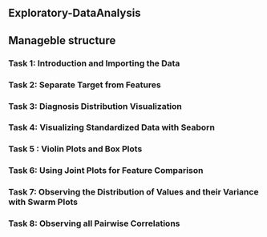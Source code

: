 ## Exploratory-DataAnalysis
## Manageble structure
### Task 1: Introduction and Importing the Data
### Task 2: Separate Target from Features
### Task 3: Diagnosis Distribution Visualization
### Task 4: Visualizing Standardized Data with Seaborn
### Task 5 : Violin Plots and Box Plots
### Task 6: Using Joint Plots for Feature Comparison
### Task 7: Observing the Distribution of Values and their Variance with Swarm Plots
### Task 8: Observing all Pairwise Correlations
